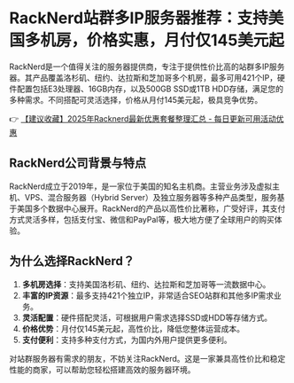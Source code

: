 # RackNerd站群多IP服务器推荐：支持美国多机房，价格实惠，月付仅145美元起

RackNerd是一个值得关注的服务器提供商，专注于提供性价比高的站群多IP服务器。其产品覆盖洛杉矶、纽约、达拉斯和芝加哥多个机房，最多可用421个IP，硬件配置包括E3处理器、16GB内存，以及500GB SSD或1TB HDD存储，满足您的多种需求。不同搭配可灵活选择，价格从月付145美元起，极具竞争优势。

👉 [【建议收藏】2025年Racknerd最新优惠套餐整理汇总 - 每日更新可用活动优惠](https://bit.ly/Rack_Nerd)

## RackNerd公司背景与特点

RackNerd成立于2019年，是一家位于美国的知名主机商。主营业务涉及虚拟主机、VPS、混合服务器（Hybrid Server）及独立服务器等多种产品类型，服务基于美国多个数据中心展开。RackNerd的产品以高性价比著称，广受好评，其支付方式灵活多样，包括支付宝、微信和PayPal等，极大地方便了全球用户的购买体验。

## 为什么选择RackNerd？

1. **多机房选择**：支持美国洛杉矶、纽约、达拉斯和芝加哥等一流数据中心。
2. **丰富的IP资源**：最多支持421个独立IP，非常适合SEO站群和其他多IP需求业务。
3. **灵活配置**：硬件搭配灵活，可根据用户需求选择SSD或HDD等存储方式。
4. **价格优势**：月付仅145美元起，高性价比，降低您整体运营成本。
5. **支付便利**：支持多种支付方式，为国内外用户提供更多便利。

对站群服务器有需求的朋友，不妨关注RackNerd。这是一家兼具高性价比和稳定性能的商家，可以帮助您轻松搭建高效的服务器环境。